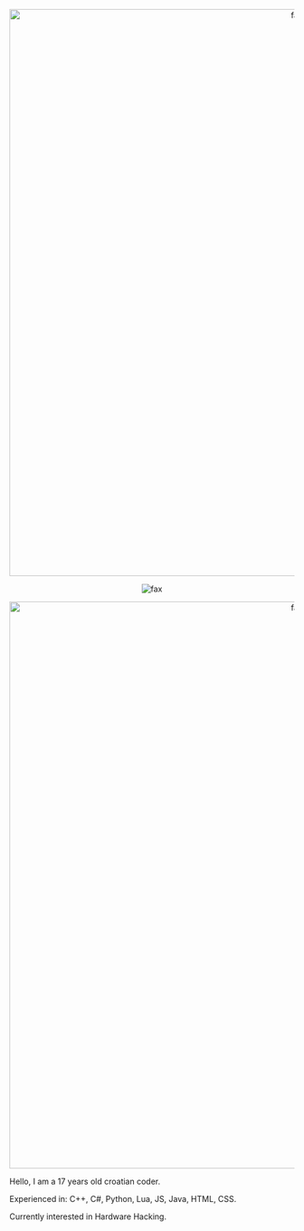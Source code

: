 
<p align="center">  
  <img src="https://cdn.discordapp.com/attachments/631162287968747550/762808835546808360/line.gif" alt="fax" width="1000" height="">
</p>
<p align="center">  
  <img src="https://komarev.com/ghpvc/?username=payloadinserted&color=lightgrey" alt="fax" width="" height="">
</p>
</p>
<p align="center">  
  <img src="https://cdn.discordapp.com/attachments/631162287968747550/762808835546808360/line.gif" alt="fax" width="1000" height="">
</p>

Hello, I am a 17 years old croatian coder.

Experienced in: C++, C#, Python, Lua, JS, Java, HTML, CSS.

Currently interested in Hardware Hacking.
